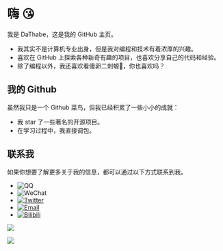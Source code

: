 # 嗨 😘

我是 DaThabe，这是我的 GitHub 主页。

- 我其实不是计算机专业出身，但是我对编程和技术有着浓厚的兴趣。
- 喜欢在 GitHub 上探索各种新奇有趣的项目，也喜欢分享自己的代码和经验。
- 除了编程以外，我还喜欢看傻卵二刺螈🦎，你也喜欢吗？

## 我的 Github

虽然我只是一个 Github 菜鸟，但我已经积累了一些小小的成就：

- 我 star 了一些著名的开源项目。
- 在学习过程中，我直接调包。

## 联系我

如果你想要了解更多关于我的信息，都可以通过以下方式联系到我。

- ![QQ](https://img.shields.io/badge/QID-DaThabe-blue?style=flat-square&logo=tencentqq)
- ![WeChat](https://img.shields.io/badge/WeChat-DaThabe-brightgreen?style=flat-square&logo=wechat)
- [![Twitter](https://img.shields.io/badge/Twitter-DaThabe-blue?style=flat-square&logo=twitter)](https://twitter.com/DaThabe)
- [![Email](https://img.shields.io/badge/Email-dathabe%40163.com-red?style=flat-square&logo=mail.ru)](mailto:dathabe@163.com)
- [![Bilibili](https://img.shields.io/badge/Bilibili-百合本-00A1D6?style=flat-square&logo=bilibili)](https://space.bilibili.com/8042774)

![](https://github-readme-stats.vercel.app/api?username=DaThabe)

![](https://github-readme-stats.vercel.app/api/top-langs/?username=DaThabe)
